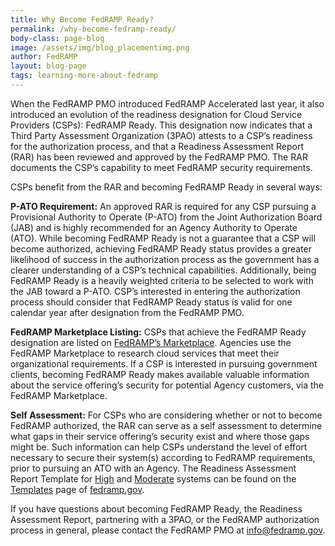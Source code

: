 ```yaml
---
title: Why Become FedRAMP Ready?
permalink: /why-become-fedramp-ready/
body-class: page-blog
image: /assets/img/blog_placementimg.png
author: FedRAMP
layout: blog-page
tags: learning-more-about-fedramp
---
```


When the FedRAMP PMO introduced FedRAMP Accelerated last year, it also introduced an evolution of the readiness designation for Cloud Service Providers (CSPs): FedRAMP Ready. This designation now indicates that a Third Party Assessment Organization (3PAO) attests to a CSP’s readiness for the authorization process, and that a Readiness Assessment Report (RAR) has been reviewed and approved by the FedRAMP PMO. The RAR documents the CSP’s capability to meet FedRAMP security requirements.

CSPs benefit from the RAR and becoming FedRAMP Ready in several ways:

  **P-ATO Requirement:** An approved RAR is required for any CSP pursuing a Provisional Authority to Operate (P-ATO) from the Joint Authorization Board (JAB) and is highly recommended for an Agency Authority to Operate (ATO). While becoming FedRAMP Ready is not a guarantee that a CSP will become authorized, achieving FedRAMP Ready status provides a greater likelihood of success in the authorization process as the government has a clearer understanding of a CSP’s technical capabilities. Additionally, being FedRAMP Ready is a heavily weighted criteria to be selected to work with the JAB toward a P-ATO. CSP’s interested in entering the authorization process should consider that FedRAMP Ready status is valid for one calendar year after designation from the FedRAMP PMO.

  **FedRAMP Marketplace Listing:** CSPs that achieve the FedRAMP Ready designation are listed on [FedRAMP’s Marketplace](https://marketplace.fedramp.gov/). Agencies use the FedRAMP Marketplace to research cloud services that meet their organizational requirements. If a CSP is interested in pursuing government clients, becoming FedRAMP Ready makes available valuable information about the service offering’s security for potential Agency customers, via the FedRAMP Marketplace.

  **Self Assessment:** For CSPs who are considering whether or not to become FedRAMP authorized, the RAR can serve as a self assessment to determine what gaps in their service offering’s security exist and where those gaps might be. Such information can help CSPs understand the level of effort necessary to secure their system(s) according to FedRAMP requirements, prior to pursuing an ATO with an Agency. The Readiness Assessment Report Template for [High](https://www.fedramp.gov/assets/resources/templates/FedRAMP-High-RAR-Template.docx) and [Moderate](https://www.fedramp.gov/assets/resources/templates/FedRAMP-Moderate-RAR-Template.docx) systems can be found on the [Templates](https://www.fedramp.gov/templates/) page of [fedramp.gov](www.fedramp.gov).

If you have questions about becoming FedRAMP Ready, the Readiness Assessment Report, partnering with a 3PAO, or the FedRAMP authorization process in general, please contact the FedRAMP PMO at [info@fedramp.gov](mailto:info@fedramp.gov).
